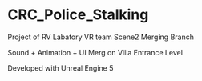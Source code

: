 # CRC_Police_Stalking

Project of RV Labatory VR team
Scene2 Merging Branch

Sound + Animation + UI Merg on Villa Entrance Level

Developed with Unreal Engine 5
